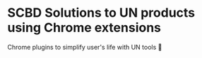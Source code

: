 # SCBD Solutions to UN products using Chrome extensions

Chrome plugins to simplify user's life with UN tools 😬

